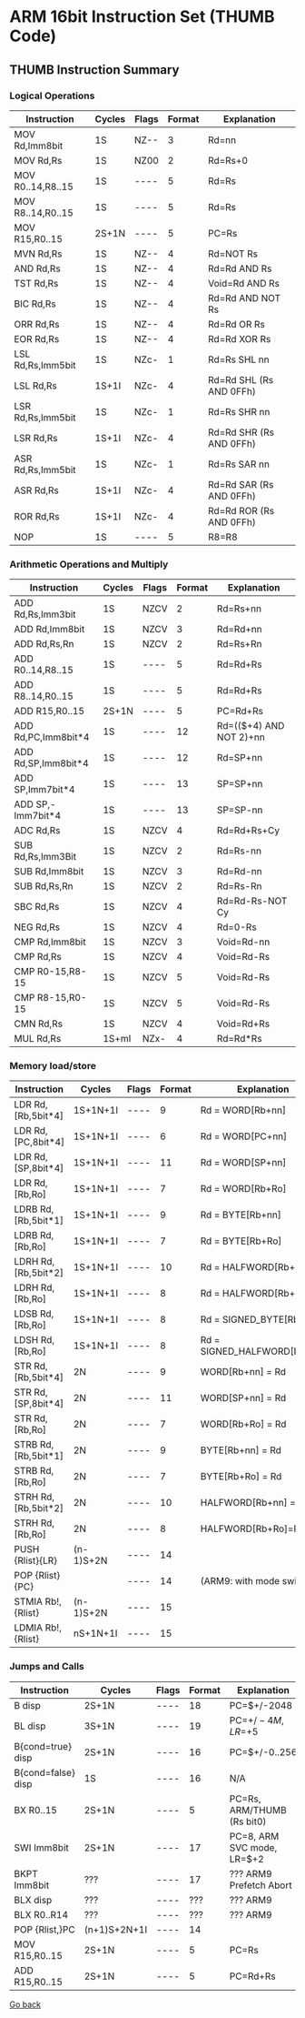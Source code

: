 # ARM 16bit Instruction Set (THUMB Code)

## THUMB Instruction Summary

### Logical Operations

| Instruction       | Cycles | Flags | Format | Explanation             |
| ----------------- | ------ | ----- | ------ | ----------------------- |
| MOV Rd,Imm8bit    | 1S     | NZ--  | 3      | Rd=nn                   |
| MOV Rd,Rs         | 1S     | NZ00  | 2      | Rd=Rs+0                 |
| MOV R0..14,R8..15 | 1S     | ----  | 5      | Rd=Rs                   |
| MOV R8..14,R0..15 | 1S     | ----  | 5      | Rd=Rs                   |
| MOV R15,R0..15    | 2S+1N  | ----  | 5      | PC=Rs                   |
| MVN Rd,Rs         | 1S     | NZ--  | 4      | Rd=NOT Rs               |
| AND Rd,Rs         | 1S     | NZ--  | 4      | Rd=Rd AND Rs            |
| TST Rd,Rs         | 1S     | NZ--  | 4      | Void=Rd AND Rs          |
| BIC Rd,Rs         | 1S     | NZ--  | 4      | Rd=Rd AND NOT Rs        |
| ORR Rd,Rs         | 1S     | NZ--  | 4      | Rd=Rd OR Rs             |
| EOR Rd,Rs         | 1S     | NZ--  | 4      | Rd=Rd XOR Rs            |
| LSL Rd,Rs,Imm5bit | 1S     | NZc-  | 1      | Rd=Rs SHL nn            |
| LSL Rd,Rs         | 1S+1I  | NZc-  | 4      | Rd=Rd SHL (Rs AND 0FFh) |
| LSR Rd,Rs,Imm5bit | 1S     | NZc-  | 1      | Rd=Rs SHR nn            |
| LSR Rd,Rs         | 1S+1I  | NZc-  | 4      | Rd=Rd SHR (Rs AND 0FFh) |
| ASR Rd,Rs,Imm5bit | 1S     | NZc-  | 1      | Rd=Rs SAR nn            |
| ASR Rd,Rs         | 1S+1I  | NZc-  | 4      | Rd=Rd SAR (Rs AND 0FFh) |
| ROR Rd,Rs         | 1S+1I  | NZc-  | 4      | Rd=Rd ROR (Rs AND 0FFh) |
| NOP               | 1S     | ----  | 5      | R8=R8                   |

### Arithmetic Operations and Multiply

| Instruction         | Cycles | Flags | Format | Explanation             |
| ------------------- | ------ | ----- | ------ | ----------------------- |
| ADD Rd,Rs,Imm3bit   | 1S     | NZCV  | 2      | Rd=Rs+nn                |
| ADD Rd,Imm8bit      | 1S     | NZCV  | 3      | Rd=Rd+nn                |
| ADD Rd,Rs,Rn        | 1S     | NZCV  | 2      | Rd=Rs+Rn                |
| ADD R0..14,R8..15   | 1S     | ----  | 5      | Rd=Rd+Rs                |
| ADD R8..14,R0..15   | 1S     | ----  | 5      | Rd=Rd+Rs                |
| ADD R15,R0..15      | 2S+1N  | ----  | 5      | PC=Rd+Rs                |
| ADD Rd,PC,Imm8bit*4 | 1S     | ----  | 12     | Rd=(($+4) AND NOT 2)+nn |
| ADD Rd,SP,Imm8bit*4 | 1S     | ----  | 12     | Rd=SP+nn                |
| ADD SP,Imm7bit*4    | 1S     | ----  | 13     | SP=SP+nn                |
| ADD SP,-Imm7bit*4   | 1S     | ----  | 13     | SP=SP-nn                |
| ADC Rd,Rs           | 1S     | NZCV  | 4      | Rd=Rd+Rs+Cy             |
| SUB Rd,Rs,Imm3Bit   | 1S     | NZCV  | 2      | Rd=Rs-nn                |
| SUB Rd,Imm8bit      | 1S     | NZCV  | 3      | Rd=Rd-nn                |
| SUB Rd,Rs,Rn        | 1S     | NZCV  | 2      | Rd=Rs-Rn                |
| SBC Rd,Rs           | 1S     | NZCV  | 4      | Rd=Rd-Rs-NOT Cy         |
| NEG Rd,Rs           | 1S     | NZCV  | 4      | Rd=0-Rs                 |
| CMP Rd,Imm8bit      | 1S     | NZCV  | 3      | Void=Rd-nn              |
| CMP Rd,Rs           | 1S     | NZCV  | 4      | Void=Rd-Rs              |
| CMP R0-15,R8-15     | 1S     | NZCV  | 5      | Void=Rd-Rs              |
| CMP R8-15,R0-15     | 1S     | NZCV  | 5      | Void=Rd-Rs              |
| CMN Rd,Rs           | 1S     | NZCV  | 4      | Void=Rd+Rs              |
| MUL Rd,Rs           | 1S+mI  | NZx-  | 4      | Rd=Rd*Rs                |

### Memory load/store

| Instruction         | Cycles    | Flags | Format | Explanation                 |
| ------------------- | --------- | ----- | ------ | --------------------------- |
| LDR  Rd,[Rb,5bit*4] | 1S+1N+1I  | ----  | 9      | Rd = WORD[Rb+nn]            |
| LDR  Rd,[PC,8bit*4] | 1S+1N+1I  | ----  | 6      | Rd = WORD[PC+nn]            |
| LDR  Rd,[SP,8bit*4] | 1S+1N+1I  | ----  | 11     | Rd = WORD[SP+nn]            |
| LDR  Rd,[Rb,Ro]     | 1S+1N+1I  | ----  | 7      | Rd = WORD[Rb+Ro]            |
| LDRB Rd,[Rb,5bit*1] | 1S+1N+1I  | ----  | 9      | Rd = BYTE[Rb+nn]            |
| LDRB Rd,[Rb,Ro]     | 1S+1N+1I  | ----  | 7      | Rd = BYTE[Rb+Ro]            |
| LDRH Rd,[Rb,5bit*2] | 1S+1N+1I  | ----  | 10     | Rd = HALFWORD[Rb+nn]        |
| LDRH Rd,[Rb,Ro]     | 1S+1N+1I  | ----  | 8      | Rd = HALFWORD[Rb+Ro]        |
| LDSB Rd,[Rb,Ro]     | 1S+1N+1I  | ----  | 8      | Rd = SIGNED_BYTE[Rb+Ro]     |
| LDSH Rd,[Rb,Ro]     | 1S+1N+1I  | ----  | 8      | Rd = SIGNED_HALFWORD[Rb+Ro] |
| STR  Rd,[Rb,5bit*4] | 2N        | ----  | 9      | WORD[Rb+nn] = Rd            |
| STR  Rd,[SP,8bit*4] | 2N        | ----  | 11     | WORD[SP+nn] = Rd            |
| STR  Rd,[Rb,Ro]     | 2N        | ----  | 7      | WORD[Rb+Ro] = Rd            |
| STRB Rd,[Rb,5bit*1] | 2N        | ----  | 9      | BYTE[Rb+nn] = Rd            |
| STRB Rd,[Rb,Ro]     | 2N        | ----  | 7      | BYTE[Rb+Ro] = Rd            |
| STRH Rd,[Rb,5bit*2] | 2N        | ----  | 10     | HALFWORD[Rb+nn] = Rd        |
| STRH Rd,[Rb,Ro]     | 2N        | ----  | 8      | HALFWORD[Rb+Ro]=Rd          |
| PUSH {Rlist}{LR}    | (n-1)S+2N | ----  | 14     |                             |
| POP  {Rlist}{PC}    |           | ----  | 14     | (ARM9: with mode switch)    |
| STMIA Rb!,{Rlist}   | (n-1)S+2N | ----  | 15     |                             |
| LDMIA Rb!,{Rlist}   | nS+1N+1I  | ----  | 15     |                             |

### Jumps and Calls

| Instruction        | Cycles       | Flags | Format | Explanation                |
| ------------------ | ------------ | ----- | ------ | -------------------------- |
| B disp             | 2S+1N        | ----  | 18     | PC=$+/-2048                |
| BL disp            | 3S+1N        | ----  | 19     | PC=$+/-4M, LR=$+5          |
| B{cond=true} disp  | 2S+1N        | ----  | 16     | PC=$+/-0..256              |
| B{cond=false} disp | 1S           | ----  | 16     | N/A                        |
| BX R0..15          | 2S+1N        | ----  | 5      | PC=Rs, ARM/THUMB (Rs bit0) |
| SWI Imm8bit        | 2S+1N        | ----  | 17     | PC=8, ARM SVC mode, LR=$+2 |
| BKPT Imm8bit       | ???          | ----  | 17     | ??? ARM9 Prefetch Abort    |
| BLX disp           | ???          | ----  | ???    | ??? ARM9                   |
| BLX R0..R14        | ???          | ----  | ???    | ??? ARM9                   |
| POP {Rlist,}PC     | (n+1)S+2N+1I | ----  | 14     |                            |
| MOV R15,R0..15     | 2S+1N        | ----  | 5      | PC=Rs                      |
| ADD R15,R0..15     | 2S+1N        | ----  | 5      | PC=Rd+Rs                   |


[Go back](https://goiabada.github.io/docs/sections/arm-cpu/index)